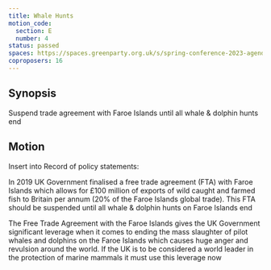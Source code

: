 ```yaml
---
title: Whale Hunts
motion_code:
  section: E
  number: 4
status: passed
spaces: https://spaces.greenparty.org.uk/s/spring-conference-2023-agenda-forum/?contentId=119217
coproposers: 16
---
```

## Synopsis
Suspend trade agreement with Faroe Islands until all whale & dolphin hunts end

## Motion
Insert into Record of policy statements:

In 2019 UK Government finalised a free trade agreement (FTA) with Faroe Islands which allows for £100 million of exports of wild caught and farmed fish to Britain per annum (20% of the Faroe Islands global trade). This FTA should be suspended until all whale & dolphin hunts on Faroe Islands end

The Free Trade Agreement with the Faroe Islands gives the UK Government significant leverage when it comes to ending the mass slaughter of pilot whales and dolphins on the Faroe Islands which causes huge anger and revulsion around the world. If the UK is to be considered a world leader in the protection of marine mammals it must use this leverage now
